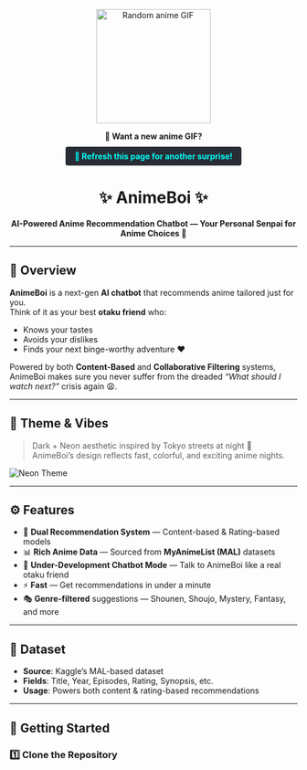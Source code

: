 <!-- Banner Section -->
<p align="center">
  <img height="200" src="https://github-readme-utils.vercel.app/api/gif/anime" alt="Random anime GIF">
</p>

<p align="center">
  <b>👀 Want a new anime GIF?</b><br>
  <span style="display:inline-block; padding:8px 16px; border-radius:4px; background:#282c34; color:#00fff9; font-weight:bold; margin-top:10px;">
    🔄 Refresh this page for another surprise!
  </span>
</p>




<h1 align="center">✨ AnimeBoi ✨</h1>
<p align="center">
  <b>AI-Powered Anime Recommendation Chatbot — Your Personal Senpai for Anime Choices 🎌</b>
</p>

---

## 🌸 Overview

**AnimeBoi** is a next-gen **AI chatbot** that recommends anime tailored just for you.  
Think of it as your best **otaku friend** who:
- Knows your tastes
- Avoids your dislikes
- Finds your next binge-worthy adventure ❤️

Powered by both **Content-Based** and **Collaborative Filtering** systems, AnimeBoi makes sure you never suffer from the dreaded _“What should I watch next?”_ crisis again 😩.

---

## 🎨 Theme & Vibes
> Dark + Neon aesthetic inspired by Tokyo streets at night 🌃  
> AnimeBoi’s design reflects fast, colorful, and exciting anime nights.

![Neon Theme](https://i.imgur.com/Te5cYtD.gif)

---

## ⚙️ Features
- 🎯 **Dual Recommendation System** — Content-based & Rating-based models
- 📊 **Rich Anime Data** — Sourced from **MyAnimeList (MAL)** datasets
- 💬 **Under-Development Chatbot Mode** — Talk to AnimeBoi like a real otaku friend
- ⚡ **Fast** — Get recommendations in under a minute
- 🎭 **Genre-filtered** suggestions — Shounen, Shoujo, Mystery, Fantasy, and more

---

## 📂 Dataset
- **Source**: Kaggle’s MAL-based dataset  
- **Fields**: Title, Year, Episodes, Rating, Synopsis, etc.  
- **Usage**: Powers both content & rating-based recommendations

---

## 🚀 Getting Started

### 1️⃣ Clone the Repository
